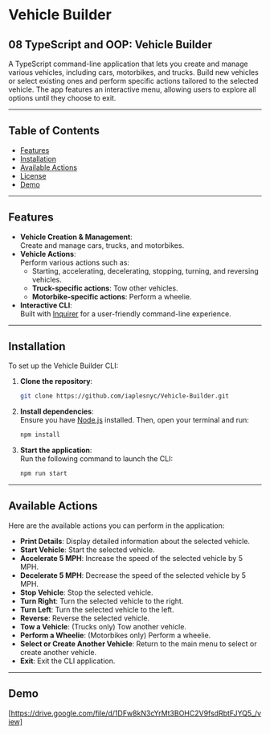 # Vehicle Builder

## 08 TypeScript and OOP: Vehicle Builder
A TypeScript command-line application that lets you create and manage various vehicles, including cars, motorbikes, and trucks. Build new vehicles or select existing ones and perform specific actions tailored to the selected vehicle. The app features an interactive menu, allowing users to explore all options until they choose to exit.

---

## Table of Contents
- [Features](#features)  
- [Installation](#installation)  
- [Available Actions](#available-actions)  
- [License](#license)  
- [Demo](#demo)  

---

## Features
- **Vehicle Creation & Management**:  
  Create and manage cars, trucks, and motorbikes.
- **Vehicle Actions**:  
  Perform various actions such as:  
  - Starting, accelerating, decelerating, stopping, turning, and reversing vehicles.  
  - **Truck-specific actions**: Tow other vehicles.  
  - **Motorbike-specific actions**: Perform a wheelie.
- **Interactive CLI**:  
  Built with [Inquirer](https://www.npmjs.com/package/inquirer) for a user-friendly command-line experience.

---

## Installation
To set up the Vehicle Builder CLI:

1. **Clone the repository**:
    ```bash
    git clone https://github.com/iaplesnyc/Vehicle-Builder.git
    ```

2. **Install dependencies**:  
   Ensure you have [Node.js](https://nodejs.org/) installed. Then, open your terminal and run:
    ```bash
    npm install
    ```

3. **Start the application**:  
   Run the following command to launch the CLI:
    ```bash
    npm run start
    ```

---

## Available Actions
Here are the available actions you can perform in the application:

- **Print Details**: Display detailed information about the selected vehicle.
- **Start Vehicle**: Start the selected vehicle.
- **Accelerate 5 MPH**: Increase the speed of the selected vehicle by 5 MPH.
- **Decelerate 5 MPH**: Decrease the speed of the selected vehicle by 5 MPH.
- **Stop Vehicle**: Stop the selected vehicle.
- **Turn Right**: Turn the selected vehicle to the right.
- **Turn Left**: Turn the selected vehicle to the left.
- **Reverse**: Reverse the selected vehicle.
- **Tow a Vehicle**: (Trucks only) Tow another vehicle.
- **Perform a Wheelie**: (Motorbikes only) Perform a wheelie.
- **Select or Create Another Vehicle**: Return to the main menu to select or create another vehicle.
- **Exit**: Exit the CLI application.

---

## Demo
[https://drive.google.com/file/d/1DFw8kN3cYrMt3BOHC2V9fsdRbtFJYQ5_/view]

